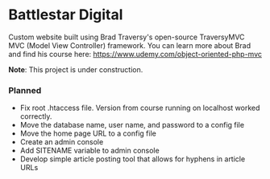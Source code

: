 # Battlestar Digital
Custom website built using Brad Traversy's open-source TraversyMVC MVC (Model View Controller) framework. You can learn more about Brad and find his course here: https://www.udemy.com/object-oriented-php-mvc

**Note**: This project is under construction.

### Planned
- Fix root .htaccess file. Version from course running on localhost worked correctly.
- Move the database name, user name, and password to a config file
- Move the home page URL to a config file
- Create an admin console
- Add SITENAME variable to admin console
- Develop simple article posting tool that allows for hyphens in article URLs